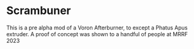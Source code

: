 # Scrambuner

This is a pre alpha mod of a Voron Afterburner, to except a Phatus Apus extruder. A proof of concept was shown to a handful of people at MRRF 2023
